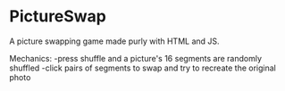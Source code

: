 PictureSwap
===========

A picture swapping game made purly with HTML and JS.

Mechanics:
-press shuffle and a picture's 16 segments are randomly shuffled
-click pairs of segments to swap and try to recreate the original photo
